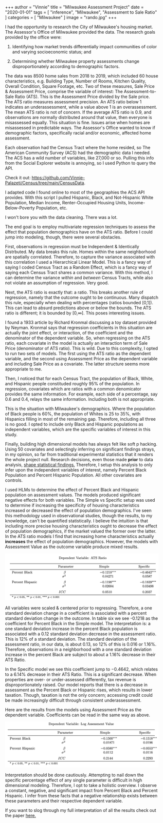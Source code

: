 +++
author = "Vinnie"
title = "Milwaukee Assessment Project"
date = "2020-01-01"
tags = [
    "inference",
    "Milwaukee",
    "Assessment to Sale Ratio"
]
categories = [
    "Milwaukee"
]
image = "rando.jpg"
+++

I had the opportunity to research the City of Milwaukee's housing market. The Assessor's Office of Milwaukee provided the data. The research goals provided by the office were:

1. Identifying how market trends differentially impact communities of color and varying
socioeconomic status; and

2. Determining whether Milwaukee property assessments change disproportionately
according to demographic factors.

The data was 8500 home sales from 2018 to 2019, which included 60 house characteristics, e.g. Building Type, Number of Rooms, Kitchen Quality, Overall Condition, Square Footage, etc. Two of these measures, Sale Price & Assessment Price, comprise the variable of interest: The Assessment-to-Sale Ratio (ATS). This is the Assessment Price divided by the Sale price. The ATS ratio measures assessment precision. An ATS ratio below 1 indicates an underassessment, while a value above 1 is an overassessment. The mean ATS ratio is not of concern. If the average ATS ratio is 0.9, and observations are normally distributed around that value, then everyone is misassessed equally. This situation is fine. Issues arise when homes are misassessed in predictable ways. The Assessor's Office wanted to know if demographic factors, specifically racial and/or economic, affected home assessment. 

Each observation had the Census Tract where the home resided, so The American Community Survey (ACS) had the demographic data I needed. The ACS has a wild number of variables, like 27,000 or so. Pulling this info from the Social Explorer website is annoying, so I used Python to query the API. 

Check it out: https://github.com/Vinnie-Palazeti/Census/tree/main/CensusData. 

I adapted code I found online to most of the geographies the ACS API provides. With this script I pulled Hispanic, Black, and Not-Hispanic White Population, Median Income, Renter-Occupied Housing Units, Income-Below-Poverty Population, etc.

I won't bore you with the data cleaning. There was a lot.

The end goal is to employ multivariate regression techniques to assess the effect that population demographics have on the ATS ratio. Before I could jump into modeling, though, there were several obstacles. 

First, observations in regression must be Independent & Identically Distrbuted. My data breaks this rule. Homes within the same neighborhood are spatially correlated. Therefore, to capture the variance associated with this correlation I used a Hierarchical Linear Model. This is a fancy way of saying I coded Census Tract as a Random Effect, which is a fancy way of saying each Census Tract shares a common variance. With this method, I can determine the variance *within* and *between* Census Tracts, while also not violate an assumption of regression. Very good.

Next, the ATS ratio is exactly that: a ratio. This breaks another rule of regression, namely that the outcome ought to be continuous. Many dispatch this rule, especially when dealing with percentages (ratios bounded [0,1]). This can lead to absurd predictions above or below the bounds. The ATS ratio is different; it is bounded by [0,∞]. This poses interesting issues. 

I found a 1933 article by Richard Kronmal discussing a toy dataset provided by Neyman. Kronmal says that regression coefficients in this situation are actually the joint effect, or interaction, of the coefficient and the denominator of the dependent variable. So, when regressing on the ATS ratio, each covariate in the model is actually an interaction term of Sale Price (denominator of ATS ratio). This is wild. Due to this complexity, I opted to run two sets of models. The first using the ATS ratio as the dependent variable, and the second using Assessment Price as the dependent variable and including Sale Price as a covariate. The latter structure seems more appropriate to me.

Then, I noticed that for each Census Tract, the population of Black, White, and Hispanic people constituded roughly 95% of the population. In regression, covariates which are ratios with a common denomicator provides the same information. For example, each side of a percentage, say 0.6 and 0.4, relays the same information. Including both is not appropriate. 

This is the situation with Milwaukee's demographics. Where the population of Black people is 60%, the population of Whites is 25 to 35%, with Hispanics filling in most of the remaining gap. Therefore, including all three is no good. I opted to include only Black and Hispanic populations as independent variables, which are the specific variables of interest in this study.

Finally, building high dimensional models has always felt like soft p hacking. Using 50 covariates and selectingly inferring on significant findings strays, in my opinion, so far from traditional experimental statistics that it renders the whole project null. Research decisions, even those made **prior** to data analysis, [shape statistical findings.](https://citeseerx.ist.psu.edu/viewdoc/download?doi=10.1.1.694.7217&rep=rep1&type=pdf) Therefore, I setup this analysis to only infer upon the independent variables of interest, namely Percent Black Population and Percent Hispanic Population. All other covariates are controls.

I used HLMs to determine the effect of Percent Black and Hispanic population on assessment values. The models produced significant negative effects for both variables. The Simple vs Specific setup was used to determine if increasing the specificity of housing characteristics increased or decreased the effect of population demographics. I've seen this methodology used in observational studies, though the results, to my knowledge, can't be quantified statistically. I believe the intuition is that including more precise housing characteristics ought to decrease the effect of population demographics, if the market valued the former over the latter. In the ATS ratio models I find that increasing home characteristics actually **increases** the effect of population demographics. However, the models with Assessment Value as the outcome variable produce mixed results. 

![ATS Ratio Model](ATS_Ratio.jpg)

All variables were scaled & centered prior to regressing. Therefore, a one standard deviation change in a coefficient is associated with a percent standard deviation change in the outcome. In table six we see -0.1218 as the coefficient for Percent Black in the Simple model. The interpretation is: a one standard deviation increase in the percent Black population is associated with a 0.12 standard deviation decrease in the assessment ratio. This is 12% of a standard deviation. The standard deviation of the assessment ratio, in our data, is about 0.13, so 12% of this is 0.016 or 1.16%. Therefore, observations in a neighborhood with a one standard deviation increase in the percent Black are subject to about a 1.16% decrease in their ATS Ratio.

In the Specific model we see this coefficient jump to −0.4642, which relates to a 6.14% decrease in their ATS Ratio. This is a significant decrease. When properties are over- or under-assessed differently, tax revenue is disproportionately raised. Our model reports that there is a decrease in assessment as the Percent Black or Hispanic rises, which results in lower taxation. Though, taxation is not the only concern; accessing credit could be made increasingly difficult through consistent underassessment. 

Here are the results from the models using Assessment Price as the dependent variable. Coefficients can be read in the same way as above.

![Assessment Price Model](Assess_Price.jpg)

Interpretation should be done cautiously. Attempting to nail down the specific percentage effect of any single parameter is difficult in high dimensional modeling. Therefore, I opt to take a holistic overview. I observe a constant, negative, and significant impact from Percent Black and Percent Hispanic. I infer from these facts that a negative relationship exists between these parameters and their respective dependent variable.

If you want to slog through my full interpretation of all the results check out the paper [here.](https://github.com/Vinnie-Palazeti/Milwaukee-Property-Assessment/blob/master/Final%20Paper%20%26%20Presentation/Milwaukee%20Final%20Report.pdf) 



